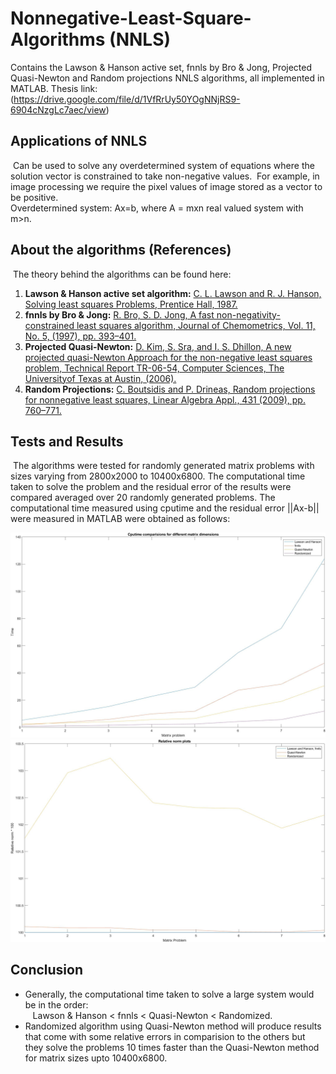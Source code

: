 # Nonnegative-Least-Square-Algorithms (NNLS) 
  Contains the Lawson &amp; Hanson active set, fnnls by Bro &amp; Jong, Projected Quasi-Newton and Random projections NNLS algorithms, all implemented in MATLAB.
  Thesis link: (https://drive.google.com/file/d/1VfRrUy50YOgNNjRS9-6904cNzgLc7aec/view)

## Applications of NNLS
 &nbsp;Can be used to solve any overdetermined system of equations where the solution vector is constrained to take non-negative values. &nbsp;For example, in image processing we require the pixel values of image stored as a vector to be positive.<br/>
  Overdetermined system: Ax=b, where A = mxn real valued system  with m>n.
  
## About the algorithms (References) 
  &nbsp;The theory behind the algorithms can be found here:
  1. <b>Lawson & Hanson active set algorithm:</b> [C. L. Lawson and R. J. Hanson, Solving least squares Problems, Prentice Hall, 1987.](https://en.wikipedia.org/wiki/Non-negative_least_squares) <br/>
  2. <b>fnnls by Bro & Jong:</b> [R. Bro, S. D. Jong, A fast non-negativity-constrained least squares algorithm, Journal of Chemometrics, Vol. 11, No. 5, (1997), pp. 393–401.](http://xrm.phys.northwestern.edu/research/pdf_papers/1997/bro_chemometrics_1997.pdf) <br/>
  3. <b>Projected Quasi-Newton:</b> [D. Kim, S. Sra, and I. S. Dhillon, A new projected quasi-Newton Approach for the non-negative least squares problem, Technical Report TR-06-54, Computer Sciences, The Universityof Texas at Austin, (2006).](https://www.cs.utexas.edu/ftp/techreports/tr06-54.pdf) <br/>
  4. <b>Random Projections:</b> [C. Boutsidis and P. Drineas, Random projections for nonnegative least squares, Linear Algebra Appl., 431 (2009), pp. 760–771.](https://www.sciencedirect.com/science/article/pii/S0024379509001633)

## Tests and Results
 &nbsp;The algorithms were tested for randomly generated matrix problems with sizes varying from 2800x2000 to 10400x6800. The computational time taken to solve the problem and the residual error of the results were compared averaged over 20 randomly generated problems. The computational time measured using cputime and the residual error ||Ax-b|| were measured in MATLAB were obtained as follows:
 
 ![alt text](https://github.com/js061097/Nonnegative-Least-Square-Algorithms/blob/main/Results/cputime.jpg)
 ![alt text](https://github.com/js061097/Nonnegative-Least-Square-Algorithms/blob/main/Results/RelativeNorms.jpg)
 
 ## Conclusion
  - Generally, the computational time taken to solve a large system would be in the order:</br> 
  &nbsp;&nbsp;&nbsp;Lawson & Hanson < fnnls < Quasi-Newton < Randomized.
  - Randomized algorithm using Quasi-Newton method will produce results that come with some relative errors in comparision to the others but they solve the problems 10 times faster than the Quasi-Newton method for matrix sizes upto 10400x6800.
